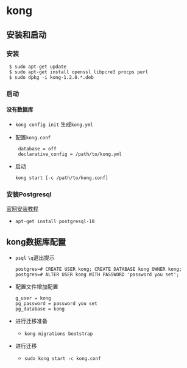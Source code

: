 # kong

## 安装和启动

### 安装

```shell
 $ sudo apt-get update
 $ sudo apt-get install openssl libpcre3 procps perl
 $ sudo dpkg -i kong-1.2.0.*.deb
```

### 启动

#### 没有数据库

- `kong config init`  生成`kong.yml`

- 配置`kong.conf`

  ```
   database = off
   declarative_config = /path/to/kong.yml
  ```

- 启动

  ```
  kong start [-c /path/to/kong.conf]
  ```


### 安装Postgresql

[官网安装教程](https://www.postgresql.org/download/linux/ubuntu/)

* `apt-get install postgresql-10`

## kong数据库配置

* `psql` `\q`退出提示

  ````
  postgres=# CREATE USER kong; CREATE DATABASE kong OWNER kong;
  postgres=# ALTER USER kong WITH PASSWORD 'password you set';
  ````

* 配置文件增加配置

  ````
  g_user = kong 
  pg_password = password you set 
  pg_database = kong
  ````

* 进行迁移准备

  * `kong migrations bootstrap`

* 进行迁移

  * `sudo kong start -c kong.conf`